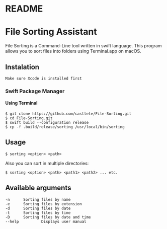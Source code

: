 # README

# File Sorting Assistant

File Sorting is a Command-Line tool written in swift language. This program allows you to sort files into folders using Terminal.app on macOS.

## Instalation

` Make sure Xcode is installed first `

### Swift Package Manager
#### Using Terminal
```
$ git clone https://github.com/castlele/File-Sorting.git
$ cd File-Sorting.git
$ swift build --configuration release
$ cp -f .build/release/sorting /usr/local/bin/sorting
```
## Usage
```
$ sorting <option> <path>
```
Also you can sort in multiple directories:
```
$ sorting <option> <path> <path1> <path2> ... etc.
```
## Available arguments
```
-n		Sorting files by name
-e		Sorting files by extension
-d		Sorting files by date
-t		Sorting files by time
-D		Sorting files by date and time
--help	        Displays user manual
```
